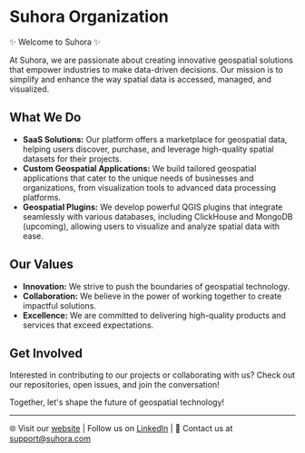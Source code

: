 # Suhora Organization

✨ Welcome to Suhora ✨

At Suhora, we are passionate about creating innovative geospatial solutions that empower industries to make data-driven decisions. Our mission is to simplify and enhance the way spatial data is accessed, managed, and visualized.

## What We Do

- **SaaS Solutions:** Our platform offers a marketplace for geospatial data, helping users discover, purchase, and leverage high-quality spatial datasets for their projects.
- **Custom Geospatial Applications:** We build tailored geospatial applications that cater to the unique needs of businesses and organizations, from visualization tools to advanced data processing platforms.
- **Geospatial Plugins:** We develop powerful QGIS plugins that integrate seamlessly with various databases, including ClickHouse and MongoDB (upcoming), allowing users to visualize and analyze spatial data with ease.

## Our Values

- **Innovation:** We strive to push the boundaries of geospatial technology.
- **Collaboration:** We believe in the power of working together to create impactful solutions.
- **Excellence:** We are committed to delivering high-quality products and services that exceed expectations.

## Get Involved

Interested in contributing to our projects or collaborating with us? Check out our repositories, open issues, and join the conversation!

Together, let's shape the future of geospatial technology!

---

🌐 Visit our [website](https://suhora.com) | Follow us on [LinkedIn](https://www.linkedin.com/company/suhora/mycompany/) | 📧 Contact us at [support@suhora.com](mailto:support@suhora.com)
